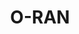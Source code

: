 ---
layout: grid
title: O-RAN
slug: o-ran
description: >
   Open RAN 관련 논문을 정리하였습니다.
# (Optional) You can disable grouping posts by date.
no_groups: true

# Exclude this example category from the sitemap.
# DON'T USE THIS SETTING IN YOUR CATEGORIES!
sitemap: false
---
